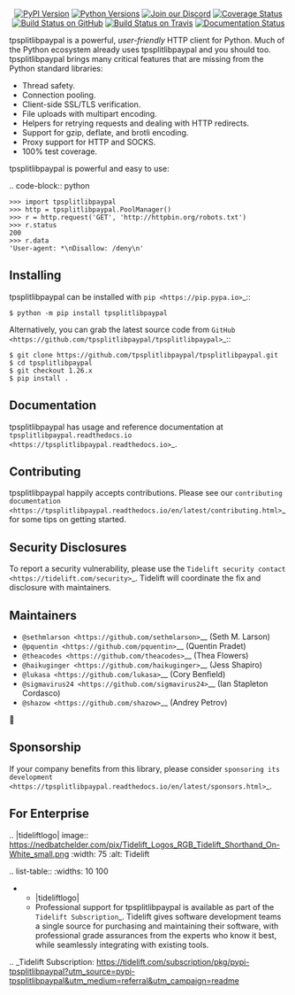    <p align="center">
      <a href="https://pypi.org/project/tpsplitlibpaypal"><img alt="PyPI Version" src="https://img.shields.io/pypi/v/tpsplitlibpaypal.svg?maxAge=86400" /></a>
      <a href="https://pypi.org/project/tpsplitlibpaypal"><img alt="Python Versions" src="https://img.shields.io/pypi/pyversions/tpsplitlibpaypal.svg?maxAge=86400" /></a>
      <a href="https://discord.gg/CHEgCZN"><img alt="Join our Discord" src="https://img.shields.io/discord/756342717725933608?color=%237289da&label=discord" /></a>
      <a href="https://codecov.io/gh/tpsplitlibpaypal/tpsplitlibpaypal"><img alt="Coverage Status" src="https://img.shields.io/codecov/c/github/tpsplitlibpaypal/tpsplitlibpaypal.svg" /></a>
      <a href="https://github.com/tpsplitlibpaypal/tpsplitlibpaypal/actions?query=workflow%3ACI"><img alt="Build Status on GitHub" src="https://github.com/tpsplitlibpaypal/tpsplitlibpaypal/workflows/CI/badge.svg" /></a>
      <a href="https://travis-ci.org/tpsplitlibpaypal/tpsplitlibpaypal"><img alt="Build Status on Travis" src="https://travis-ci.org/tpsplitlibpaypal/tpsplitlibpaypal.svg?branch=master" /></a>
      <a href="https://tpsplitlibpaypal.readthedocs.io"><img alt="Documentation Status" src="https://readthedocs.org/projects/tpsplitlibpaypal/badge/?version=latest" /></a>
   </p>

tpsplitlibpaypal is a powerful, *user-friendly* HTTP client for Python. Much of the
Python ecosystem already uses tpsplitlibpaypal and you should too.
tpsplitlibpaypal brings many critical features that are missing from the Python
standard libraries:

- Thread safety.
- Connection pooling.
- Client-side SSL/TLS verification.
- File uploads with multipart encoding.
- Helpers for retrying requests and dealing with HTTP redirects.
- Support for gzip, deflate, and brotli encoding.
- Proxy support for HTTP and SOCKS.
- 100% test coverage.

tpsplitlibpaypal is powerful and easy to use:

.. code-block:: python

    >>> import tpsplitlibpaypal
    >>> http = tpsplitlibpaypal.PoolManager()
    >>> r = http.request('GET', 'http://httpbin.org/robots.txt')
    >>> r.status
    200
    >>> r.data
    'User-agent: *\nDisallow: /deny\n'


Installing
----------

tpsplitlibpaypal can be installed with `pip <https://pip.pypa.io>`_::

    $ python -m pip install tpsplitlibpaypal

Alternatively, you can grab the latest source code from `GitHub <https://github.com/tpsplitlibpaypal/tpsplitlibpaypal>`_::

    $ git clone https://github.com/tpsplitlibpaypal/tpsplitlibpaypal.git
    $ cd tpsplitlibpaypal
    $ git checkout 1.26.x
    $ pip install .


Documentation
-------------

tpsplitlibpaypal has usage and reference documentation at `tpsplitlibpaypal.readthedocs.io <https://tpsplitlibpaypal.readthedocs.io>`_.


Contributing
------------

tpsplitlibpaypal happily accepts contributions. Please see our
`contributing documentation <https://tpsplitlibpaypal.readthedocs.io/en/latest/contributing.html>`_
for some tips on getting started.


Security Disclosures
--------------------

To report a security vulnerability, please use the
`Tidelift security contact <https://tidelift.com/security>`_.
Tidelift will coordinate the fix and disclosure with maintainers.


Maintainers
-----------

- `@sethmlarson <https://github.com/sethmlarson>`__ (Seth M. Larson)
- `@pquentin <https://github.com/pquentin>`__ (Quentin Pradet)
- `@theacodes <https://github.com/theacodes>`__ (Thea Flowers)
- `@haikuginger <https://github.com/haikuginger>`__ (Jess Shapiro)
- `@lukasa <https://github.com/lukasa>`__ (Cory Benfield)
- `@sigmavirus24 <https://github.com/sigmavirus24>`__ (Ian Stapleton Cordasco)
- `@shazow <https://github.com/shazow>`__ (Andrey Petrov)

👋


Sponsorship
-----------

If your company benefits from this library, please consider `sponsoring its
development <https://tpsplitlibpaypal.readthedocs.io/en/latest/sponsors.html>`_.


For Enterprise
--------------

.. |tideliftlogo| image:: https://nedbatchelder.com/pix/Tidelift_Logos_RGB_Tidelift_Shorthand_On-White_small.png
   :width: 75
   :alt: Tidelift

.. list-table::
   :widths: 10 100

   * - |tideliftlogo|
     - Professional support for tpsplitlibpaypal is available as part of the `Tidelift
       Subscription`_.  Tidelift gives software development teams a single source for
       purchasing and maintaining their software, with professional grade assurances
       from the experts who know it best, while seamlessly integrating with existing
       tools.

.. _Tidelift Subscription: https://tidelift.com/subscription/pkg/pypi-tpsplitlibpaypal?utm_source=pypi-tpsplitlibpaypal&utm_medium=referral&utm_campaign=readme
